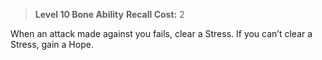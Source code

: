 > **Level 10 Bone Ability**
> **Recall Cost:** 2

When an attack made against you fails, clear a Stress. If you can’t clear a Stress, gain a Hope.
